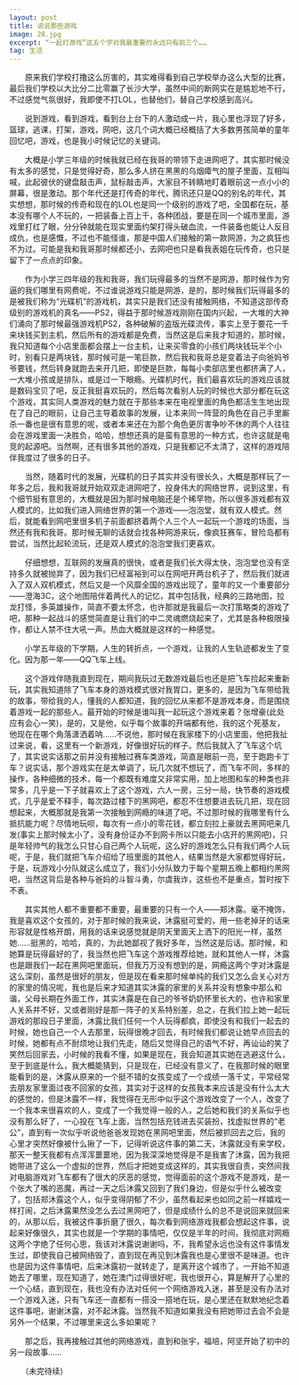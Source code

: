 ```yaml
---
layout: post
title: 说说那些游戏
image: 28.jpg
excerpt: “一起打游戏”这五个字对我最重要的永远只有前三个……
tag: 生活
---
```

　　原来我们学校打撸这么厉害的，其实难得看到自己学校举办这么大型的比赛，最后我们学校以大比分二比零赢了长沙大学，虽然中间的断网实在是尴尬地不行，不过感觉气氛很好，我即使不打LOL，也替他们，替自己学校感到高兴。

　　说到游戏，看到游戏，看到台上台下的人激动成一片，我心里也浮现了好多，篮球，逃课，打架，游戏，网吧，这几个词大概已经概括了大多数男孩简单的童年回忆吧，游戏，也是我小时候记忆的关键词。

　　大概是小学三年级的时候我就已经在我哥的带领下走进网吧了，其实那时候没有太多的感觉，只是觉得好奇，那么多人挤在黑黑的乌烟瘴气的屋子里面，互相叫喊，此起彼伏的键盘敲击声，鼠标敲击声，大家目不转睛地盯着眼前这一点小小的屏幕，很是激动。那个年代还是打传奇的年代，腾讯还只是QQ的别名的年代，其实想想，那时候的传奇和现在的LOL也是同一个级别的游戏了吧，全国都在玩，基本没有哪个人不玩的，一把装备上百上千，各种团战，要是在同一个城市里面，游戏里打红了眼，分分钟就能在现实里面约架打得头破血流，一件装备也能让人反目成仇，也是感慨，不过也不能怪谁，那是中国人们接触的第一款网游，为之疯狂也不为过。可能是我和我哥那时候都还小，去网吧也只是看我表姐在玩传奇，也只是留下了一点点的印象。

　　作为小学三四年级的我和我哥，我们玩得最多的当然不是网游，那时候作为穷逼的我们哪里有网费呢，不过谁说游戏只能是网游，是的，那时候我们玩得最多的是被我们称为“光碟机”的游戏机，其实只是我们还没有接触网络，不知道这部传奇级别的游戏机的真名——PS2，得益于那时候游戏刚刚在国内兴起，一大堆的大神们涌向了那时候最强游戏机PS2，各种破解的盗版光碟流传，事实上至于要花一千来块钱买到主机，然后所有的游戏都是免费，当然这是后来我才知道的，那时候，我只知道每个小店里面都会摆上一台主机，让来买零食的小孩们两块钱玩半个小时，别看只是两块钱，那时候可是一笔巨款，然后我和我哥总是变着法子向爸妈爷爷要钱，然后转身就跑去来开几把，即使是巨款，每每小卖部店里也都挤满了人，一大堆小孩或是排队，或是过一下眼瘾。光碟机时代，我们最喜欢玩的游戏应该就是数码宝贝了吧，反正我挺喜欢玩的，然后每次看别人玩的时候也大部分都在玩这个游戏，其实同人类游戏的魅力就在于那些本来在电视里面的角色都活生生地出现在了自己的眼前，让自己主导着故事的发展，让本来同一阵营的角色在自己手里厮杀一番也是很有意思的呢，或者本来还在为那个角色更厉害争吵不休的两个人往往会在游戏里面一决胜负，哈哈，想想还真的是蛮有意思的一种方式，也许这就是电竞的起源吧。当然啊，还有很多其他的游戏，只是我都记不太清了，这样的游戏陪伴我度过了很多的日子。

　　当然，随着时代的发展，光碟机的日子其实并没有很长久，大概是那样玩了一年多之后，我和我哥就开始双双走进网吧了，投身伟大的网络世界，说到这里，有个细节挺有意思的，大概就是因为那时候电脑还是个稀罕物，所以很多游戏都有双人模式的，比如我们进入网络世界的第一个游戏——泡泡堂，就有双人模式。然后，就能看到网吧里很多机子前面都挤着两个人三个人一起玩一个游戏的场面，当然还有我和我哥。那时候无聊的话就会找各种网游来玩，像疯狂赛车，冒险岛都有尝试，当然比起轮流玩，还是双人模式的泡泡堂我们更喜欢。

　　仔细想想，互联网的发展真的很快，或者是我们长大得太快，泡泡堂也没有坚持多久就被抛弃了，因为我们已经富裕到可以在网吧开两台机子了，然后我们就进入了双人双机模式，然后又是一个风靡全国的游戏出现了，童年的又一个重要部分——澄海3C，这个地图陪伴着两代人的记忆，其中包括我，经典的三路地图，拉龙打怪，多英雄操作，简直不要太怀念，也许那就是我最后一次打策略类的游戏了吧，那种一起战斗的感觉简直是让我们的中二灵魂燃烧起来了，尤其是各种极限操作，都让人禁不住大吼一声。热血大概就是这样的一种感觉。

　　小学五年级的下学期，人生的转折点，一个游戏，让我的人生轨迹都发生了变化。因为那一年——QQ飞车上线。

　　这个游戏伴随我直到现在，期间我玩过无数游戏最后也还是把飞车捡起来重新玩，其实我知道除了飞车本身的游戏模式很对我胃口，更多的，是因为飞车带给我的故事，带给我的人，懂我的人都知道，我的回忆从来都不是游戏本身，而是围绕着游戏一起的那些人。最开始的时候是谁叫我一起玩这个游戏来着？张增豪(此处应有会心一笑)，是的，又是他，似乎每个故事的开端都有他，我的这个死基友，他现在在哪个角落潇洒着呐……不说他，那时候在我家楼下的小店里面，他把我扯过来说，看，这里有一个新游戏，好像很好玩的样子。然后我就入了飞车这个坑了，其实说实话那之前并没有接触过赛车类游戏，简直是眼前一亮，至于跑跑卡丁车？说实话，那个游戏实在是太单调了，玩几次就不想玩了，而飞车不同，多样的操作，各种细微的技术，每一个都既有难度又非常实用，加上地图和车的种类也非常多，几乎是一下子就喜欢上了这个游戏，六人一房，三分一局，快节奏的游戏模式，几乎是爱不释手，每次路过楼下的黑网吧，都忍不住想要进去玩几把，现在回想起来，大概那就是我第一次接触到网瘾的味道了吧。不过那时候的我哪里有什么抵抗能力呢？尽情地玩呗，每次有一点小的零花钱，都立刻拉上豪就去黑网吧来几发(事实上那时候太小了，没有身份证办不到网卡所以只能去小店开的黑网吧)，只是年轻帅气的我怎么只甘心自己两个人玩呢，这么好的游戏怎么只有我们两个人玩呢，于是，我们就把飞车介绍给了班里面的其他人，结果当然是大家都觉得好玩，于是，玩游戏小分队就这么成立了，我们小分队致力于每个星期五晚上都相约黑网吧，当然这背后是各种与爸妈的斗智斗勇，尔虞我诈，这些也不是重点，暂时按下不表。

　　其实其他人都不重要都不重要，最重要的只有一个人——郑沐露。毫不掩饰，我是喜欢这个女孩的，对于那时候的我来说，沐露挺可爱的，用一些老掉牙的话来形容就是性格开朗，用我的话来说感觉就是阴天里面天上洒下的阳光一样，虽然她……挺黑的，哈哈，真的，为此她鄙视了我好多年，当然这是后话。那时候，和她算是玩得最好的了，我当然也把飞车这个游戏推荐给她，就和其他人一样，沐露也是跟我们一起在黑网吧里面玩，但我万万没有想到的是，网瘾这两个字对沐露是这么深刻，虽然是很好的朋友，但是现在看来那时候单纯的我们又怎么会关心对方的家里的情况呢，我也是后来才知道其实沐露的家里的关系并没有想象中那么和谐，父母长期在外面工作，其实沐露是在自己的爷爷奶奶怀里长大的，也许和家里人关系并不好，又或者刚好是那一阵子的关系特别差，总之，在我们拉上她一起玩游戏的那段日子里面，沐露比我们任何一个人玩得都疯，即使没有和我们一起去的时候，她也自己一个人去那里，玩得很晚才回去，有时候我们都说让她早点回去的时候，她都有点不耐烦地让我们先走，随后又觉得自己的语气不好，再讪讪的笑了笑然后回家去，小时候的我看不懂，如果是现在，我会知道其实她在逃避这什么，至于到底是什么，我大概能猜到，只是现在，已经没有意义了，在我那时候的眼里能看到的是，沐露从原来的一个挺不错的女孩变成了一个成绩一落千丈，平常经常去朋友家里面过夜不回家的女孩，其实对于这样的女孩我本来应该是没有什么太大的感觉的，但是沐露不一样，我觉得在无形中似乎这个游戏改变了一个人，改变了一个我本来很喜欢的人，变成了一个我觉得一般的人，之后她和我们的关系似乎也没有那么好了，一心投在飞车上面，当然包括充钱进去买装扮，找虚拟世界的“老公”，直到有一次似乎听说他爸爸发现她在黑网吧里面，然后被抓回去之后，我的心里才突然好像被什么揪了一下，记得听说这件事的第二天，沐露就没有来学校，那天一整天我都有点浑浑噩噩地，因为我深深地觉得是不是我害了沐露，因为我把她带进了这么一个虚拟的世界，然后才把她变成这样的，其实我很自责，突然间我对电脑游戏对飞车都有了很大的厌恶的感觉，觉得面前的这个游戏不是游戏，是一个张大了嘴的恶魔，再过一天之后沐露又回到了我们身边，但是似乎什么被改变了，包括郑沐露这个人，似乎变得阴郁了不少，虽然看起来也如同之前一样嬉戏一样打闹，之后沐露果然没怎么去过黑网吧了，但是成绩什么的总不是说回来就回来的，从那以后，我被这件事折磨了很久，每次看到网络游戏我都会想起这件事，说起来好像很久，其实也就是一个学期的事情吧，仅仅是半年的时间，我彻底对网瘾这两个字绝了任何心思，我该对沐露说谢谢吗，不，我希望永远也没有这件事情发生过，即使我自己被网络毁了，直到现在再见到沐露我也是心里很不是味道。也许也是因为这件事情吧，后来沐露初一就转走了，是离开这个城市了，一开始不知道她去了哪里，现在知道了，她在澳门过得很好呢，我也很开心，算是解开了心里的一个心结，直到现在，我也没有办法对任何一个网络游戏入迷，甚至是没有办法对一个游戏入迷，只有飞车还一直都有一搭没一搭地在玩，是心里还在默默地纪念着这件事吧，谢谢沐露，对不起沐露。当然我不知道如果我没有把她带过去会不会是另外一个结果，不过哪里来这么多如果呢？

　　那之后，我再接触过其他的网络游戏，直到和张宇，福培，阿坚开始了初中的另一段故事……

　　（未完待续）